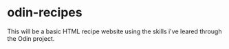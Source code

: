 # odin-recipes
This will be a basic HTML recipe website using the skills i've leared through the Odin project.